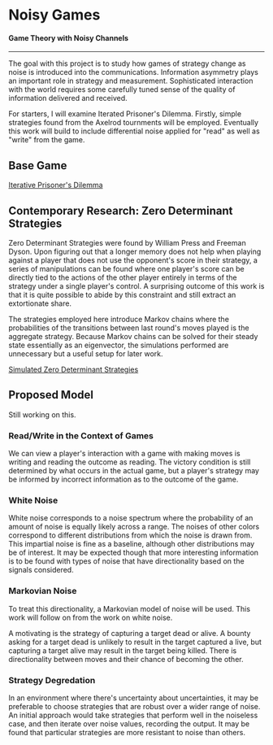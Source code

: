 # Noisy Games 
#### Game Theory with Noisy Channels
---
The goal with this project is to study how games of strategy change as noise is introduced into the communications. Information asymmetry plays an important role in strategy and measurement. Sophisticated interaction with the world requires some carefully tuned sense of the quality of information delivered and received.

For starters, I will examine Iterated Prisoner's Dilemma. Firstly, simple strategies found from the Axelrod tournments will be employed. Eventually this work will build to include differential noise applied for "read" as well as "write" from the game.

## Base Game
[Iterative Prisoner's Dilemma](https://www.proseaic.com/iterated-prisoners-dilemma-with-rust/)

## Contemporary Research: Zero Determinant Strategies
Zero Determinant Strategies were found by William Press and Freeman Dyson. Upon figuring out that a longer memory does not help when playing against a player that does not use the opponent's score in their strategy, a series of manipulations can be found where one player's score can be directly tied to the actions of the other player entirely in terms of the strategy under a single player's control. A surprising outcome of this work is that it is quite possible to abide by this constraint and still extract an extortionate share.

The strategies employed here introduce Markov chains where the probabilities of the transitions between last round's moves played is the aggregate strategy. Because Markov chains can be solved for their steady state essentially as an eigenvector, the simulations performed are unnecessary but a useful setup for later work.

[Simulated Zero Determinant Strategies](https://www.proseaic.com/iterated-prisoners-dilemma-2-stochastic-zds/)

## Proposed Model
Still working on this.
### Read/Write in the Context of Games
We can view a player's interaction with a game with making moves is writing and reading the outcome as reading. The victory condition is still determined by what occurs in the actual game, but a player's strategy may be informed by incorrect information as to the outcome of the game.

### White Noise
White noise corresponds to a noise spectrum where the probability of an amount of noise is equally likely across a range. The noises of other colors correspond to different distributions from which the noise is drawn from. This impartial noise is fine as a baseline, although other distributions may be of interest. It may be expected though that more interesting information is to be found with types of noise that have directionality based on the signals considered.

### Markovian Noise
To treat this directionality, a Markovian model of noise will be used. This work will follow on from the work on white noise.

A motivating is the strategy of capturing a target dead or alive. A bounty asking for a target dead is unlikely to result in the target captured a live, but capturing a target alive may result in the target being killed. There is directionality between moves and their chance of becoming the other.

### Strategy Degredation
In an environment where there's uncertainty about uncertainties, it may be preferable to choose strategies that are robust over a wider range of noise. An initial approach would take strategies that perform well in the noiseless case, and then iterate over noise values, recording the output. It may be found that particular strategies are more resistant to noise than others.
